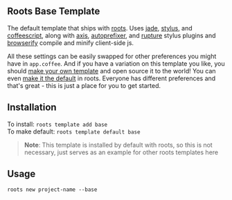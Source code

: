 Roots Base Template
-------------------

The default template that ships with [roots](https://github.com/jenius/roots). Uses [jade](https://github.com/visionmedia/jade), [stylus](https://github.com/learnboost/stylus), and [coffeescript](https://github.com/jashkenas/coffee-script), along with [axis](https://github.com/jenius/axis), [autoprefixer](https://github.com/jenius/autoprefixer-stylus), and [rupture](https://github.com/jenius/rupture) stylus plugins and [browserify](https://github.com/substack/node-browserify) compile and minify client-side js.

All these settings can be easily swapped for other preferences you might have in `app.coffee`. And if you have a variation on this template you like, you should [make your own template](#) and open source it to the world! You can even [make it the default](#) in roots. Everyone has different preferences and that's great - this is just a place for you to get started.

Installation
------------

To install: `roots template add base`    
To make default: `roots template default base`

> **Note**: This template is installed by default with roots, so this is not necessary, just serves as an example for other roots templates here

Usage
-----

`roots new project-name --base`
